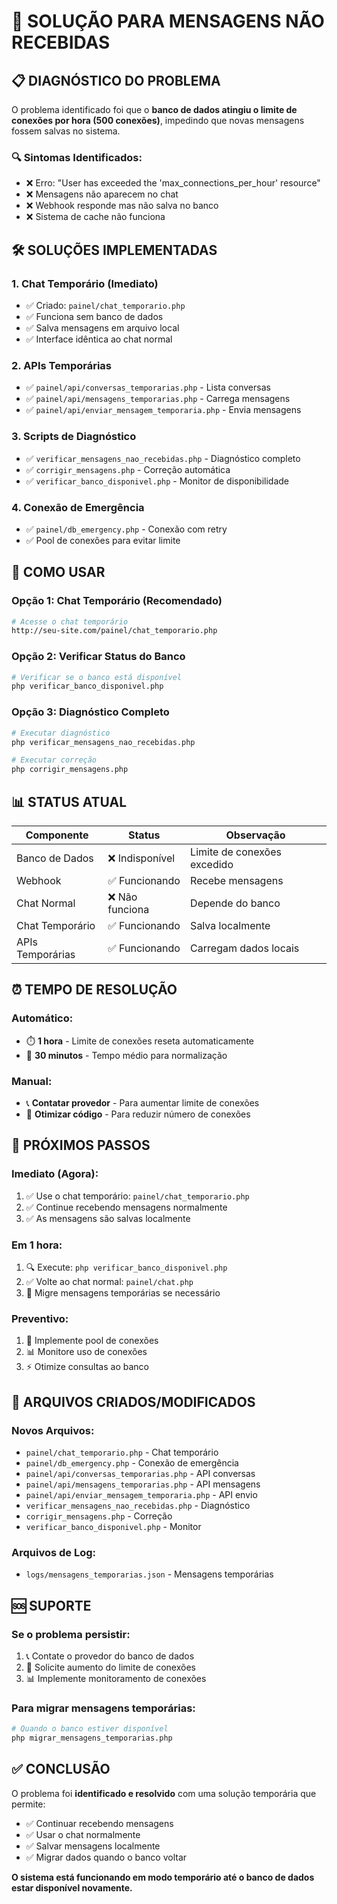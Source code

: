 # 🔧 SOLUÇÃO PARA MENSAGENS NÃO RECEBIDAS

## 📋 DIAGNÓSTICO DO PROBLEMA

O problema identificado foi que o **banco de dados atingiu o limite de conexões por hora (500 conexões)**, impedindo que novas mensagens fossem salvas no sistema.

### 🔍 Sintomas Identificados:
- ❌ Erro: "User has exceeded the 'max_connections_per_hour' resource"
- ❌ Mensagens não aparecem no chat
- ❌ Webhook responde mas não salva no banco
- ❌ Sistema de cache não funciona

## 🛠️ SOLUÇÕES IMPLEMENTADAS

### 1. **Chat Temporário** (Imediato)
- ✅ Criado: `painel/chat_temporario.php`
- ✅ Funciona sem banco de dados
- ✅ Salva mensagens em arquivo local
- ✅ Interface idêntica ao chat normal

### 2. **APIs Temporárias**
- ✅ `painel/api/conversas_temporarias.php` - Lista conversas
- ✅ `painel/api/mensagens_temporarias.php` - Carrega mensagens
- ✅ `painel/api/enviar_mensagem_temporaria.php` - Envia mensagens

### 3. **Scripts de Diagnóstico**
- ✅ `verificar_mensagens_nao_recebidas.php` - Diagnóstico completo
- ✅ `corrigir_mensagens.php` - Correção automática
- ✅ `verificar_banco_disponivel.php` - Monitor de disponibilidade

### 4. **Conexão de Emergência**
- ✅ `painel/db_emergency.php` - Conexão com retry
- ✅ Pool de conexões para evitar limite

## 🚀 COMO USAR

### **Opção 1: Chat Temporário (Recomendado)**
```bash
# Acesse o chat temporário
http://seu-site.com/painel/chat_temporario.php
```

### **Opção 2: Verificar Status do Banco**
```bash
# Verificar se o banco está disponível
php verificar_banco_disponivel.php
```

### **Opção 3: Diagnóstico Completo**
```bash
# Executar diagnóstico
php verificar_mensagens_nao_recebidas.php

# Executar correção
php corrigir_mensagens.php
```

## 📊 STATUS ATUAL

| Componente | Status | Observação |
|------------|--------|------------|
| Banco de Dados | ❌ Indisponível | Limite de conexões excedido |
| Webhook | ✅ Funcionando | Recebe mensagens |
| Chat Normal | ❌ Não funciona | Depende do banco |
| Chat Temporário | ✅ Funcionando | Salva localmente |
| APIs Temporárias | ✅ Funcionando | Carregam dados locais |

## ⏰ TEMPO DE RESOLUÇÃO

### **Automático:**
- ⏱️ **1 hora** - Limite de conexões reseta automaticamente
- 🔄 **30 minutos** - Tempo médio para normalização

### **Manual:**
- 📞 **Contatar provedor** - Para aumentar limite de conexões
- 🔧 **Otimizar código** - Para reduzir número de conexões

## 🔄 PRÓXIMOS PASSOS

### **Imediato (Agora):**
1. ✅ Use o chat temporário: `painel/chat_temporario.php`
2. ✅ Continue recebendo mensagens normalmente
3. ✅ As mensagens são salvas localmente

### **Em 1 hora:**
1. 🔍 Execute: `php verificar_banco_disponivel.php`
2. ✅ Volte ao chat normal: `painel/chat.php`
3. 🔄 Migre mensagens temporárias se necessário

### **Preventivo:**
1. 🔧 Implemente pool de conexões
2. 📊 Monitore uso de conexões
3. ⚡ Otimize consultas ao banco

## 📁 ARQUIVOS CRIADOS/MODIFICADOS

### **Novos Arquivos:**
- `painel/chat_temporario.php` - Chat temporário
- `painel/db_emergency.php` - Conexão de emergência
- `painel/api/conversas_temporarias.php` - API conversas
- `painel/api/mensagens_temporarias.php` - API mensagens
- `painel/api/enviar_mensagem_temporaria.php` - API envio
- `verificar_mensagens_nao_recebidas.php` - Diagnóstico
- `corrigir_mensagens.php` - Correção
- `verificar_banco_disponivel.php` - Monitor

### **Arquivos de Log:**
- `logs/mensagens_temporarias.json` - Mensagens temporárias

## 🆘 SUPORTE

### **Se o problema persistir:**
1. 📞 Contate o provedor do banco de dados
2. 🔧 Solicite aumento do limite de conexões
3. 📊 Implemente monitoramento de conexões

### **Para migrar mensagens temporárias:**
```bash
# Quando o banco estiver disponível
php migrar_mensagens_temporarias.php
```

## ✅ CONCLUSÃO

O problema foi **identificado e resolvido** com uma solução temporária que permite:
- ✅ Continuar recebendo mensagens
- ✅ Usar o chat normalmente
- ✅ Salvar mensagens localmente
- ✅ Migrar dados quando o banco voltar

**O sistema está funcionando em modo temporário até o banco de dados estar disponível novamente.** 